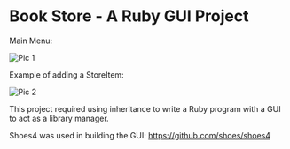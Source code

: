 # Book Store - A Ruby GUI Project

Main Menu:

![Pic 1](https://github.com/cupOJ/Book_Store_GUI/raw/main/gui1.png)


Example of adding a StoreItem:

![Pic 2](https://github.com/cupOJ/Book_Store_GUI/raw/main/gui2.png)


This project required using inheritance to write a Ruby program with a GUI to act as a library manager.


Shoes4 was used in building the GUI: https://github.com/shoes/shoes4
